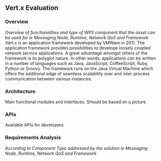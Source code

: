 ## Vert.x Evaluation

### Overview

*Overview of functionalities and type of WP3 component that the asset can be used for ie Messaging Node, Runtime, Network QoS and Framework* 
Vert.x is an application framework developed by VMWare in 2011. The application framework provides possibilities to develope loosely coupled network service applications. A great advantage amongst others of the framework is its polyglot nature. In other words, applications can be written in a number of languages such as Java, JavaScript, CoffeeScript, Ruby, Python or Groovy. The framework runs on the Java Virtual Machine which offers the additional edge of seamless scalability over and inter-process communication between various instances.  

### Architecture

Main functional modules and interfaces. SHould be based on a picture

### APIs

Available APIs for developers

### Requirements Analysis

*According to Component Type addressed by the solution ie Messaging Node, Runtime, Network QoS and Framework*

